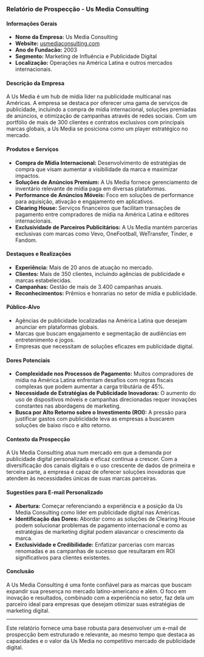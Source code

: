 ### Relatório de Prospecção - Us Media Consulting

#### Informações Gerais
- **Nome da Empresa:** Us Media Consulting
- **Website:** [usmediaconsulting.com](https://usmediaconsulting.com/en)
- **Ano de Fundacão:** 2003
- **Segmento:** Marketing de Influência e Publicidade Digital
- **Localização:** Operações na América Latina e outros mercados internacionais.

#### Descrição da Empresa
A Us Media é um hub de mídia líder na publicidade multicanal nas Américas. A empresa se destaca por oferecer uma gama de serviços de publicidade, incluindo a compra de mídia internacional, soluções premiadas de anúncios, e otimização de campanhas através de redes sociais. Com um portfólio de mais de 300 clientes e contratos exclusivos com principais marcas globais, a Us Media se posiciona como um player estratégico no mercado.

#### Produtos e Serviços
- **Compra de Mídia Internacional:** Desenvolvimento de estratégias de compra que visam aumentar a visibilidade da marca e maximizar impactos.
- **Soluções de Anúncios Premium:** A Us Media fornece gerenciamento de inventário relevante de mídia paga em diversas plataformas.
- **Performance de Anúncios Móveis:** Foco em soluções de performance para aquisição, ativação e engajamento em aplicativos.
- **Clearing House:** Serviços financeiros que facilitam transações de pagamento entre compradores de mídia na América Latina e editores internacionais.
- **Exclusividade de Parceiros Publicitários:** A Us Media mantém parcerias exclusivas com marcas como Vevo, OneFootball, WeTransfer, Tinder, e Fandom.

#### Destaques e Realizações
- **Experiência:** Mais de 20 anos de atuação no mercado.
- **Clientes:** Mais de 350 clientes, incluindo agências de publicidade e marcas estabelecidas.
- **Campanhas:** Gestão de mais de 3.400 campanhas anuais.
- **Reconhecimentos:** Prêmios e honrarias no setor de mídia e publicidade.

#### Público-Alvo
- Agências de publicidade localizadas na América Latina que desejam anunciar em plataformas globais.
- Marcas que buscam engajamento e segmentação de audiências em entretenimento e jogos.
- Empresas que necessitam de soluções eficazes em publicidade digital.

#### Dores Potenciais
- **Complexidade nos Processos de Pagamento:** Muitos compradores de mídia na América Latina enfrentam desafios com regras fiscais complexas que podem aumentar a carga tributária de 45%.
- **Necessidade de Estratégias de Publicidade Inovadoras:** O aumento do uso de dispositivos móveis e campanhas direcionadas requer inovações constantes nas abordagens de marketing.
- **Busca por Alto Retorno sobre o Investimento (ROI):** A pressão para justificar gastos com publicidade leva as empresas a buscarem soluções de baixo risco e alto retorno.

#### Contexto da Prospecção
A Us Media Consulting atua num mercado em que a demanda por publicidade digital personalizada e eficaz continua a crescer. Com a diversificação dos canais digitais e o uso crescente de dados de primeira e terceira parte, a empresa é capaz de oferecer soluções inovadoras que atendem às necessidades únicas de suas marcas parceiras.

#### Sugestões para E-mail Personalizado
- **Abertura:** Começar referenciando a experiência e a posição da Us Media Consulting como líder em publicidade digital nas Américas.
- **Identificação das Dores:** Abordar como as soluções de Clearing House podem solucionar problemas de pagamento internacional e como as estratégias de marketing digital podem alavancar o crescimento da marca.
- **Exclusividade e Credibilidade:** Enfatizar parcerias com marcas renomadas e as campanhas de sucesso que resultaram em ROI significativos para clientes existentes.

#### Conclusão
A Us Media Consulting é uma fonte confiável para as marcas que buscam expandir sua presença no mercado latino-americano e além. O foco em inovação e resultados, combinado com a experiência no setor, faz dela um parceiro ideal para empresas que desejam otimizar suas estratégias de marketing digital.

---

Este relatório fornece uma base robusta para desenvolver um e-mail de prospecção bem estruturado e relevante, ao mesmo tempo que destaca as capacidades e o valor da Us Media no competitivo mercado de publicidade digital.